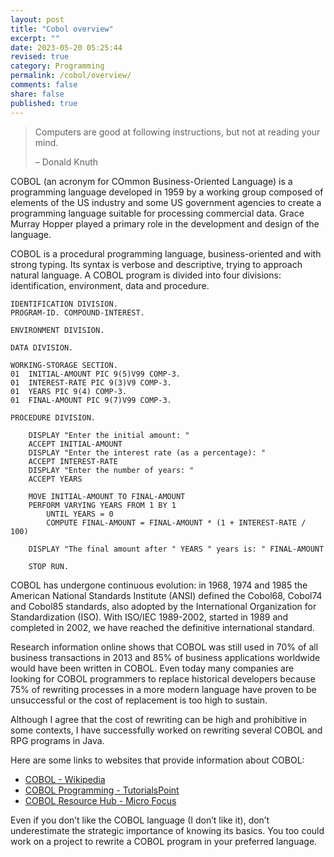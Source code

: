 ```yaml
---
layout: post
title: "Cobol overview"
excerpt: ""
date: 2023-05-20 05:25:44
revised: true
category: Programming 
permalink: /cobol/overview/
comments: false
share: false
published: true
---
```


> Computers are good at following instructions, but not at reading your mind.
>
> – Donald Knuth


COBOL (an acronym for COmmon Business-Oriented Language) is a programming language developed in 1959 by a working group composed of elements of the US industry and some US government agencies to create a programming language suitable for processing commercial data. Grace Murray Hopper played a primary role in the development and design of the language.

COBOL is a procedural programming language, business-oriented and with strong typing. Its syntax is verbose and descriptive, trying to approach natural language. A COBOL program is divided into four divisions: identification, environment, data and procedure.

```COBOL
IDENTIFICATION DIVISION.
PROGRAM-ID. COMPOUND-INTEREST.

ENVIRONMENT DIVISION.

DATA DIVISION.

WORKING-STORAGE SECTION.
01  INITIAL-AMOUNT PIC 9(5)V99 COMP-3.
01  INTEREST-RATE PIC 9(3)V9 COMP-3.
01  YEARS PIC 9(4) COMP-3.
01  FINAL-AMOUNT PIC 9(7)V99 COMP-3.

PROCEDURE DIVISION.

    DISPLAY "Enter the initial amount: "
    ACCEPT INITIAL-AMOUNT
    DISPLAY "Enter the interest rate (as a percentage): "
    ACCEPT INTEREST-RATE
    DISPLAY "Enter the number of years: "
    ACCEPT YEARS

    MOVE INITIAL-AMOUNT TO FINAL-AMOUNT
    PERFORM VARYING YEARS FROM 1 BY 1
        UNTIL YEARS = 0
        COMPUTE FINAL-AMOUNT = FINAL-AMOUNT * (1 + INTEREST-RATE / 100)

    DISPLAY "The final amount after " YEARS " years is: " FINAL-AMOUNT

    STOP RUN.
```


COBOL has undergone continuous evolution: in 1968, 1974 and 1985 the American National Standards Institute (ANSI) defined the Cobol68, Cobol74 and Cobol85 standards, also adopted by the International Organization for Standardization (ISO). With ISO/IEC 1989-2002, started in 1989 and completed in 2002, we have reached the definitive international standard.

Research information online shows that COBOL was still used in 70% of all business transactions in 2013 and 85% of business applications worldwide would have been written in COBOL. Even today many companies are looking for COBOL programmers to replace historical developers because 75% of rewriting processes in a more modern language have proven to be unsuccessful or the cost of replacement is too high to sustain. 

Although I agree that the cost of rewriting can be high and prohibitive in some contexts, I have successfully worked on rewriting several COBOL and RPG programs in Java.

Here are some links to websites that provide information about COBOL:

- [COBOL - Wikipedia](https://en.wikipedia.org/wiki/COBOL)
- [COBOL Programming - TutorialsPoint](https://www.tutorialspoint.com/cobol/index.htm)
- [COBOL Resource Hub - Micro Focus](https://www.microfocus.com/en-us/trend/cobol-resource-hub)

Even if you don’t like the COBOL language (I don’t like it), don’t underestimate the strategic importance of knowing its basics. You too could work on a project to rewrite a COBOL program in your preferred language.
